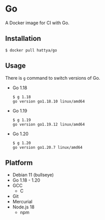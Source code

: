 # Go

A Docker image for CI with Go.


## Installation

```console
$ docker pull hattya/go
```


## Usage

There is `g` command to switch versions of Go.

- Go 1.18
  ```console
  $ g 1.18
  go version go1.18.10 linux/amd64
  ```

- Go 1.19
  ```console
  $ g 1.19
  go version go1.19.12 linux/amd64
  ```

- Go 1.20
  ```console
  $ g 1.20
  go version go1.20.7 linux/amd64
  ```


## Platform

- Debian 11 (bullseye)
- Go 1.18 - 1.20
- GCC
  - C
- Git
- Mercurial
- Node.js 18
  - npm
